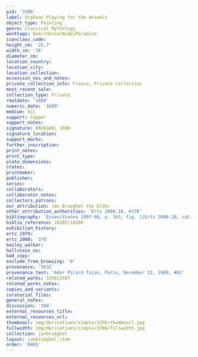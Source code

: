 ```yaml
---
pid: '3396'
label: Orpheus Playing for the Animals
object_type: Painting
genre: Classical Mythology
worktags: Deer|Horse|Nude|Paradise
iconclass_code:
height_cm: '25.7'
width_cm: '36'
diameter_cm:
location_country:
location_city:
location_collection:
accession_nos_and_notes:
private_collection_info: France, Private Collection
most_recent_sale:
collection_type: Private
realdate: '1600'
numeric_date: '1600'
medium: Oil
support: Copper
support_notes:
signature: BRUEGHEL 1600
signature_location:
support_marks:
further_inscription:
print_notes:
print_type:
plate_dimensions:
states:
printmaker:
publisher:
series:
collaborators:
collaborator_notes:
collectors_patrons:
our_attribution: Jan Brueghel the Elder
other_attribution_authorities: 'Ertz 2008-10, #378'
bibliography: 'Essen/Vienna 1997-98, p. 163, fig. 1|Ertz 2008-10, cat. #378, pp. 753-64'
biblio_reference: 10285|10286
exhibition_history:
ertz_1979:
ertz_2008: '378'
bailey_walker:
hollstein_no:
bad_copy:
exclude_from_browsing: '0'
provenance: '5632'
provenance_text: 'Ader Picard Tajan, Paris, December 12, 1989, #82'
related_works: 3398|3397
related_works_notes:
copies_and_variants:
curatorial_files:
general_notes:
discussion: '394'
external_resources_title:
external_resources_url:
thumbnail: img/derivatives/simple/3396/thumbnail.jpg
fullwidth: img/derivatives/simple/3396/fullwidth.jpg
collection: janbrueghel
layout: janbrueghel_item
order: '0465'
---
```

